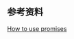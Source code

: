 ## 参考资料

[How to use promises](https://developer.mozilla.org/en-US/docs/Learn/JavaScript/Asynchronous/Promises)

